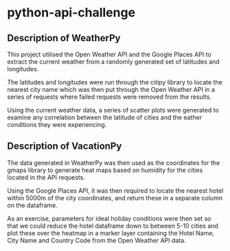 # python-api-challenge

## Description of WeatherPy

This project utilised the Open Weather API and the Google Places API to extract the current weather from a randomly generated set of latitudes and longitudes.

The latitudes and longitudes were run through the citipy library to locate the nearest city name which was then put through the Open Weather API in a series of requests where failed requests were removed from the results.

Using the current weather data, a series of scatter plots were generated to examine any correlation between the latitude of cities and the eather conditions they were experiencing.

## Description of VacationPy

The data generated in WeatherPy was then used as the coordinates for the gmaps library to generate heat maps based on humidity for the cities located in the API requests.

Using the Google Places API, it was then required to locate the nearest hotel within 5000m of the city coordinates, and return these in a separate column on the dataframe.

As an exercise, parameters for ideal holiday conditions were then set so that we could reduce the hotel dataframe down to between 5-10 cities and plot these over the heatmap in a marker layer containing the Hotel Name, City Name and Country Code from the Open Weather API data.
